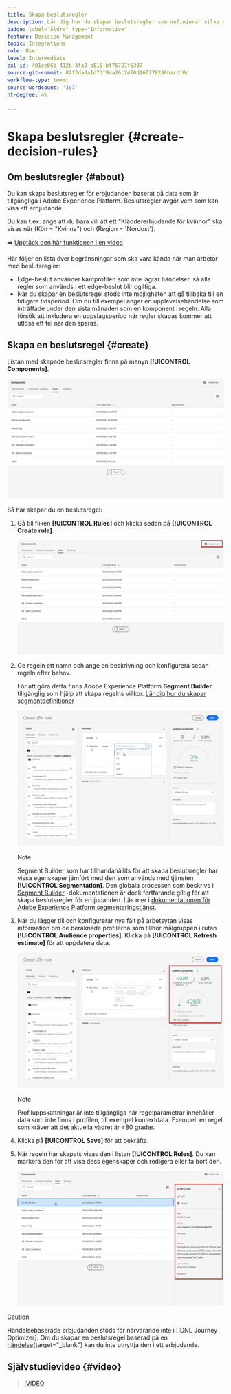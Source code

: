 ```yaml
---
title: Skapa beslutsregler
description: Lär dig hur du skapar beslutsregler som definierar vilka erbjudanden som kan visas
badge: label="Äldre" type="Informative"
feature: Decision Management
topic: Integrations
role: User
level: Intermediate
exl-id: 401ce05b-412b-4fa0-a516-bf75727f6387
source-git-commit: 87f3da0a1d73f9aa26c7420d260778286bacdf0c
workflow-type: tm+mt
source-wordcount: '397'
ht-degree: 4%

---
```


# Skapa beslutsregler {#create-decision-rules}

## Om beslutsregler {#about}

Du kan skapa beslutsregler för erbjudanden baserat på data som är tillgängliga i Adobe Experience Platform. Beslutsregler avgör vem som kan visa ett erbjudande.

Du kan t.ex. ange att du bara vill att ett &quot;Kläddererbjudande för kvinnor&quot; ska visas när (Kön = &quot;Kvinna&quot;) och (Region = &#39;Nordost&#39;).

➡️ [Upptäck den här funktionen i en video](#video)

Här följer en lista över begränsningar som ska vara kända när man arbetar med beslutsregler:

* Edge-beslut använder kantprofilen som inte lagrar händelser, så alla regler som används i ett edge-beslut blir ogiltiga.
* När du skapar en beslutsregel stöds inte möjligheten att gå tillbaka till en tidigare tidsperiod. Om du till exempel anger en upplevelsehändelse som inträffade under den sista månaden som en komponent i regeln. Alla försök att inkludera en uppslagsperiod när regler skapas kommer att utlösa ett fel när den sparas.
  <!--* Decision requests that use the hub profile will look at the last 100 experience events on the profile to evaluate rules that reference historical experience events.-->

## Skapa en beslutsregel {#create}

Listan med skapade beslutsregler finns på menyn **[!UICONTROL Components]**.

![](../assets/decision_rules_list.png)

Så här skapar du en beslutsregel:

1. Gå till fliken **[!UICONTROL Rules]** och klicka sedan på **[!UICONTROL Create rule]**.

   ![](../assets/offers_decision_rule_creation.png)

1. Ge regeln ett namn och ange en beskrivning och konfigurera sedan regeln efter behov.

   För att göra detta finns Adobe Experience Platform **Segment Builder** tillgänglig som hjälp att skapa regelns villkor. [Lär dig hur du skapar segmentdefinitioner](../../audience/creating-a-segment-definition.md)

   <!--In this example, the rule will target customers that have the "Gold" loyalty level.-->

   ![](../assets/offers_decision_rule_creation_segment.png)

   >[!NOTE]
   >
   >Segment Builder som har tillhandahållits för att skapa beslutsregler har vissa egenskaper jämfört med den som används med tjänsten **[!UICONTROL Segmentation]**. Den globala processen som beskrivs i [Segment Builder](../../audience/creating-a-segment-definition.md) -dokumentationen är dock fortfarande giltig för att skapa beslutsregler för erbjudanden. Läs mer i [dokumentationen för Adobe Experience Platform segmenteringstjänst](https://experienceleague.adobe.com/docs/experience-platform/segmentation/ui/segment-builder.html?lang=sv-SE).

1. När du lägger till och konfigurerar nya fält på arbetsytan visas information om de beräknade profilerna som tillhör målgruppen i rutan **[!UICONTROL Audience properties]**. Klicka på **[!UICONTROL Refresh estimate]** för att uppdatera data.

   ![](../assets/offers_decision_rule_creation_estimate.png)

   >[!NOTE]
   >
   >Profiluppskattningar är inte tillgängliga när regelparametrar innehåller data som inte finns i profilen, till exempel kontextdata. Exempel: en regel som kräver att det aktuella vädret är ≥80 grader.

1. Klicka på **[!UICONTROL Save]** för att bekräfta.

1. När regeln har skapats visas den i listan **[!UICONTROL Rules]**. Du kan markera den för att visa dess egenskaper och redigera eller ta bort den.

   ![](../assets/rule_created.png)

>[!CAUTION]
>
>Händelsebaserade erbjudanden stöds för närvarande inte i [!DNL Journey Optimizer]. Om du skapar en beslutsregel baserad på en [händelse](https://experienceleague.adobe.com/docs/experience-platform/segmentation/ui/segment-builder.html?lang=sv-SE#events){target="_blank"} kan du inte utnyttja den i ett erbjudande.

## Självstudievideo {#video}

>[!VIDEO](https://video.tv.adobe.com/v/329373?quality=12)
